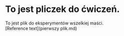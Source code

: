 To jest pliczek do ćwiczeń.
====
To jest plik do eksperymentów wszelkiej maści.  
[Reference text](pierwszy plik.md)